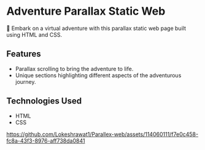 # Adventure Parallax Static Web

🌄 Embark on a virtual adventure with this parallax static web page built using HTML and CSS. 

## Features

- Parallax scrolling to bring the adventure to life.
- Unique sections highlighting different aspects of the adventurous journey.

## Technologies Used

- HTML
- CSS

https://github.com/Lokeshrawat1/Parallex-web/assets/114060111/f7e0c458-fc8a-43f3-8976-aff738da0841

